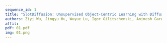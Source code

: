 ```yaml
---
sequence_id: 1
title: "SlotDiffusion: Unsupervised Object-Centric Learning with Diffusion Models"
authors: Ziyi Wu, Jingyu Hu, Wuyue Lu, Igor Gilitschenski, Animesh Garg
affil: 
pdf: 01.pdf
img: 01.png
---
```

